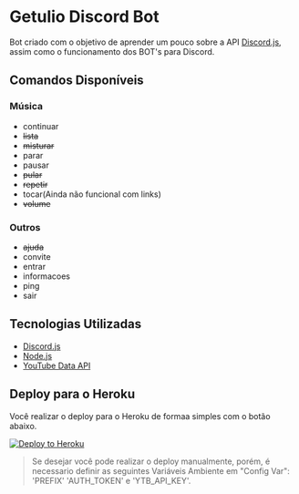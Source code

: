 # Getulio Discord Bot

Bot criado com o objetivo de aprender um pouco sobre a API [Discord.js](https://github.com/discordjs/discord.js), assim como o funcionamento dos BOT's para Discord.

## Comandos Disponíveis

### Música

- continuar
- ~~lista~~
- ~~misturar~~
- parar
- pausar
- ~~pular~~
- ~~repetir~~
- tocar(Ainda não funcional com links)
- ~~volume~~

### Outros

- ~~ajuda~~
- convite
- entrar
- informacoes
- ping
- sair

## Tecnologias Utilizadas

- [Discord.js](https://www.npmjs.com/package/discord.js)
- [Node.js](https://nodejs.org/en/)
- [YouTube Data API](https://developers.google.com/youtube/v3/)


## Deploy para o Heroku

Você realizar o deploy para o Heroku de formaa simples com o botão abaixo.

[![Deploy to Heroku](https://www.herokucdn.com/deploy/button.png)](https://heroku.com/deploy)

> Se desejar você pode realizar o deploy manualmente, porém, é necessario definir as seguintes Variáveis Ambiente em "Config Var": 'PREFIX' 'AUTH_TOKEN' e 'YTB_API_KEY'.

